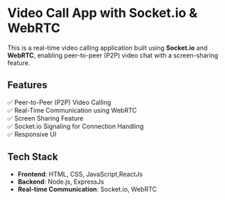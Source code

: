 # Video Call App with Socket.io & WebRTC  

This is a real-time video calling application built using **Socket.io** and **WebRTC**, enabling peer-to-peer (P2P) video chat with a screen-sharing feature.

## Features  
✅ Peer-to-Peer (P2P) Video Calling  
✅ Real-Time Communication using WebRTC  
✅ Screen Sharing Feature  
✅ Socket.io Signaling for Connection Handling  
✅ Responsive UI  
## Tech Stack  
- **Frontend**: HTML, CSS, JavaScript,ReactJs  
- **Backend**: Node.js, ExpressJs  
- **Real-time Communication**: Socket.io, WebRTC 


